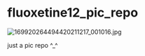 # fluoxetine12\_pic\_repo

![169920264494420211217\_001016.jpg](https://fastly.jsdelivr.net/gh/iamalexblue/jsDelivrCDN@master/169920264494420211217_001016.jpg)





just a pic repo ^\_^
